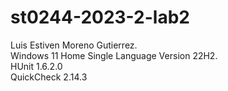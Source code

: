 # st0244-2023-2-lab2
Luis Estiven Moreno Gutierrez.     
Windows 11 Home Single Language Version 22H2.      
HUnit 1.6.2.0       
QuickCheck 2.14.3
